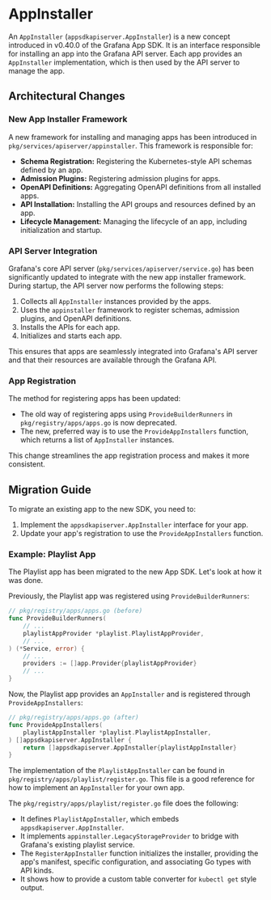 # AppInstaller

An `AppInstaller` (`appsdkapiserver.AppInstaller`) is a new concept introduced in v0.40.0 of the Grafana App SDK. It is an interface responsible for installing an app into the Grafana API server. Each app provides an `AppInstaller` implementation, which is then used by the API server to manage the app.

## Architectural Changes

### New App Installer Framework

A new framework for installing and managing apps has been introduced in `pkg/services/apiserver/appinstaller`. This framework is responsible for:

-   **Schema Registration:** Registering the Kubernetes-style API schemas defined by an app.
-   **Admission Plugins:** Registering admission plugins for apps.
-   **OpenAPI Definitions:** Aggregating OpenAPI definitions from all installed apps.
-   **API Installation:** Installing the API groups and resources defined by an app.
-   **Lifecycle Management:** Managing the lifecycle of an app, including initialization and startup.

### API Server Integration

Grafana's core API server (`pkg/services/apiserver/service.go`) has been significantly updated to integrate with the new app installer framework. During startup, the API server now performs the following steps:

1.  Collects all `AppInstaller` instances provided by the apps.
2.  Uses the `appinstaller` framework to register schemas, admission plugins, and OpenAPI definitions.
3.  Installs the APIs for each app.
4.  Initializes and starts each app.

This ensures that apps are seamlessly integrated into Grafana's API server and that their resources are available through the Grafana API.

### App Registration

The method for registering apps has been updated:

-   The old way of registering apps using `ProvideBuilderRunners` in `pkg/registry/apps/apps.go` is now deprecated.
-   The new, preferred way is to use the `ProvideAppInstallers` function, which returns a list of `AppInstaller` instances.

This change streamlines the app registration process and makes it more consistent.

## Migration Guide

To migrate an existing app to the new SDK, you need to:

1.  Implement the `appsdkapiserver.AppInstaller` interface for your app.
2.  Update your app's registration to use the `ProvideAppInstallers` function.

### Example: Playlist App

The Playlist app has been migrated to the new App SDK. Let's look at how it was done.

Previously, the Playlist app was registered using `ProvideBuilderRunners`:

```go
// pkg/registry/apps/apps.go (before)
func ProvideBuilderRunners(
    // ...
    playlistAppProvider *playlist.PlaylistAppProvider,
    // ...
) (*Service, error) {
    // ...
    providers := []app.Provider{playlistAppProvider}
    // ...
}
```

Now, the Playlist app provides an `AppInstaller` and is registered through `ProvideAppInstallers`:

```go
// pkg/registry/apps/apps.go (after)
func ProvideAppInstallers(
	playlistAppInstaller *playlist.PlaylistAppInstaller,
) []appsdkapiserver.AppInstaller {
	return []appsdkapiserver.AppInstaller{playlistAppInstaller}
}
```

The implementation of the `PlaylistAppInstaller` can be found in `pkg/registry/apps/playlist/register.go`. This file is a good reference for how to implement an `AppInstaller` for your own app.

The `pkg/registry/apps/playlist/register.go` file does the following:
- It defines `PlaylistAppInstaller`, which embeds `appsdkapiserver.AppInstaller`.
- It implements `appinstaller.LegacyStorageProvider` to bridge with Grafana's existing playlist service.
- The `RegisterAppInstaller` function initializes the installer, providing the app's manifest, specific configuration, and associating Go types with API kinds.
- It shows how to provide a custom table converter for `kubectl get` style output. 